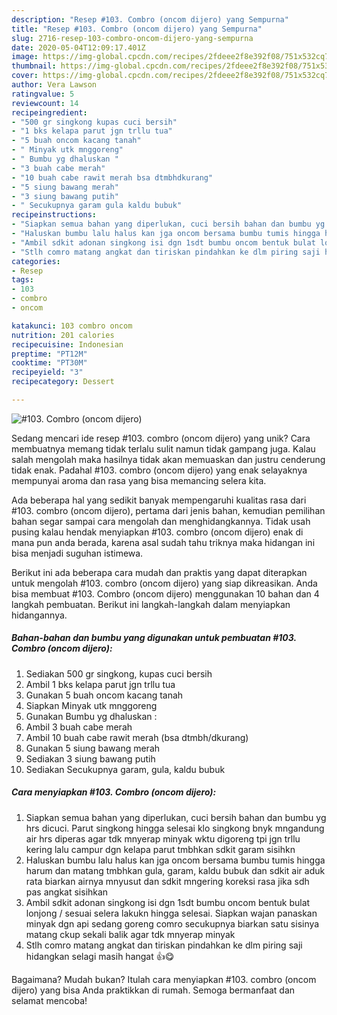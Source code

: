 ```yaml
---
description: "Resep #103. Combro (oncom dijero) yang Sempurna"
title: "Resep #103. Combro (oncom dijero) yang Sempurna"
slug: 2716-resep-103-combro-oncom-dijero-yang-sempurna
date: 2020-05-04T12:09:17.401Z
image: https://img-global.cpcdn.com/recipes/2fdeee2f8e392f08/751x532cq70/103-combro-oncom-dijero-foto-resep-utama.jpg
thumbnail: https://img-global.cpcdn.com/recipes/2fdeee2f8e392f08/751x532cq70/103-combro-oncom-dijero-foto-resep-utama.jpg
cover: https://img-global.cpcdn.com/recipes/2fdeee2f8e392f08/751x532cq70/103-combro-oncom-dijero-foto-resep-utama.jpg
author: Vera Lawson
ratingvalue: 5
reviewcount: 14
recipeingredient:
- "500 gr singkong kupas cuci bersih"
- "1 bks kelapa parut jgn trllu tua"
- "5 buah oncom kacang tanah"
- " Minyak utk mnggoreng"
- " Bumbu yg dhaluskan "
- "3 buah cabe merah"
- "10 buah cabe rawit merah bsa dtmbhdkurang"
- "5 siung bawang merah"
- "3 siung bawang putih"
- " Secukupnya garam gula kaldu bubuk"
recipeinstructions:
- "Siapkan semua bahan yang diperlukan, cuci bersih bahan dan bumbu yg hrs dicuci. Parut singkong hingga selesai klo singkong bnyk mngandung air hrs diperas agar tdk mnyerap minyak wktu digoreng tpi jgn trllu kering lalu campur dgn kelapa parut tmbhkan sdkit garam sisihkn"
- "Haluskan bumbu lalu halus kan jga oncom bersama bumbu tumis hingga harum dan matang tmbhkan gula, garam, kaldu bubuk dan sdkit air aduk rata biarkan airnya mnyusut dan sdkit mngering koreksi rasa jika sdh pas angkat sisihkan"
- "Ambil sdkit adonan singkong isi dgn 1sdt bumbu oncom bentuk bulat lonjong / sesuai selera lakukn hingga selesai. Siapkan wajan panaskan minyak dgn api sedang goreng comro secukupnya biarkan satu sisinya matang ckup sekali balik agar tdk mnyerap minyak"
- "Stlh comro matang angkat dan tiriskan pindahkan ke dlm piring saji hidangkan selagi masih hangat 👍😋"
categories:
- Resep
tags:
- 103
- combro
- oncom

katakunci: 103 combro oncom 
nutrition: 201 calories
recipecuisine: Indonesian
preptime: "PT12M"
cooktime: "PT30M"
recipeyield: "3"
recipecategory: Dessert

---
```



![#103. Combro (oncom dijero)](https://img-global.cpcdn.com/recipes/2fdeee2f8e392f08/751x532cq70/103-combro-oncom-dijero-foto-resep-utama.jpg)

Sedang mencari ide resep #103. combro (oncom dijero) yang unik? Cara membuatnya memang tidak terlalu sulit namun tidak gampang juga. Kalau salah mengolah maka hasilnya tidak akan memuaskan dan justru cenderung tidak enak. Padahal #103. combro (oncom dijero) yang enak selayaknya mempunyai aroma dan rasa yang bisa memancing selera kita.



Ada beberapa hal yang sedikit banyak mempengaruhi kualitas rasa dari #103. combro (oncom dijero), pertama dari jenis bahan, kemudian pemilihan bahan segar sampai cara mengolah dan menghidangkannya. Tidak usah pusing kalau hendak menyiapkan #103. combro (oncom dijero) enak di mana pun anda berada, karena asal sudah tahu triknya maka hidangan ini bisa menjadi suguhan istimewa.


Berikut ini ada beberapa cara mudah dan praktis yang dapat diterapkan untuk mengolah #103. combro (oncom dijero) yang siap dikreasikan. Anda bisa membuat #103. Combro (oncom dijero) menggunakan 10 bahan dan 4 langkah pembuatan. Berikut ini langkah-langkah dalam menyiapkan hidangannya.

<!--inarticleads1-->

##### Bahan-bahan dan bumbu yang digunakan untuk pembuatan #103. Combro (oncom dijero):

1. Sediakan 500 gr singkong, kupas cuci bersih
1. Ambil 1 bks kelapa parut jgn trllu tua
1. Gunakan 5 buah oncom kacang tanah
1. Siapkan  Minyak utk mnggoreng
1. Gunakan  Bumbu yg dhaluskan :
1. Ambil 3 buah cabe merah
1. Ambil 10 buah cabe rawit merah (bsa dtmbh/dkurang)
1. Gunakan 5 siung bawang merah
1. Sediakan 3 siung bawang putih
1. Sediakan  Secukupnya garam, gula, kaldu bubuk




<!--inarticleads2-->

##### Cara menyiapkan #103. Combro (oncom dijero):

1. Siapkan semua bahan yang diperlukan, cuci bersih bahan dan bumbu yg hrs dicuci. Parut singkong hingga selesai klo singkong bnyk mngandung air hrs diperas agar tdk mnyerap minyak wktu digoreng tpi jgn trllu kering lalu campur dgn kelapa parut tmbhkan sdkit garam sisihkn
1. Haluskan bumbu lalu halus kan jga oncom bersama bumbu tumis hingga harum dan matang tmbhkan gula, garam, kaldu bubuk dan sdkit air aduk rata biarkan airnya mnyusut dan sdkit mngering koreksi rasa jika sdh pas angkat sisihkan
1. Ambil sdkit adonan singkong isi dgn 1sdt bumbu oncom bentuk bulat lonjong / sesuai selera lakukn hingga selesai. Siapkan wajan panaskan minyak dgn api sedang goreng comro secukupnya biarkan satu sisinya matang ckup sekali balik agar tdk mnyerap minyak
1. Stlh comro matang angkat dan tiriskan pindahkan ke dlm piring saji hidangkan selagi masih hangat 👍😋




Bagaimana? Mudah bukan? Itulah cara menyiapkan #103. combro (oncom dijero) yang bisa Anda praktikkan di rumah. Semoga bermanfaat dan selamat mencoba!
